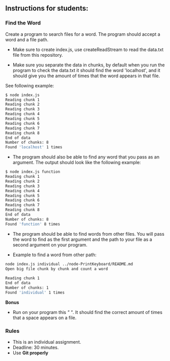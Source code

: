 ## Instructions for students:

### Find the Word

Create a program to search files for a word. The program should accept a word and a file path.

-   Make sure to create index.js, use createReadStream to read the data.txt file from this repository.

-   Make sure you separate the data in chunks, by default when you run the program to check the data.txt it should find the word 'localhost', and it should give you the amount of times that the word appears in that file. 

See following example:

```bash
$ node index.js
Reading chunk 1
Reading chunk 2
Reading chunk 3
Reading chunk 4
Reading chunk 5
Reading chunk 6
Reading chunk 7
Reading chunk 8
End of data
Number of chunks: 8
Found 'localhost' 1 times
```

-   The program should also be able to find any word that you pass as an argument. The output should look like the following example:

```bash
$ node index.js function
Reading chunk 1
Reading chunk 2
Reading chunk 3
Reading chunk 4
Reading chunk 5
Reading chunk 6
Reading chunk 7
Reading chunk 8
End of data
Number of chunks: 8
Found 'function' 8 times
```

-   The program should be able to find words from other files. You will pass the word to find as the first argument and the path to your file as a second argument on your program.  

- Example to find a word from other path: 

```bash
node index.js individual ../node-PrintKeyboard/README.md 
Open big file chunk by chunk and count a word
 
Reading chunk 1
End of data
Number of chunks: 1
Found 'individual' 1 times
```

**Bonus**

-   Run on your program this *" "*. It should find the correct amount of times that a space appears on a file.

### Rules

-   This is an individual assignment.
-   Deadline: 30 minutes.
-   Use **Git properly**

